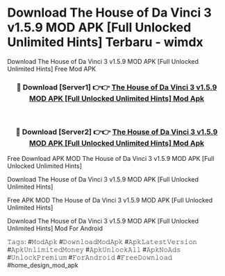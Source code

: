 # Download The House of Da Vinci 3 v1.5.9 MOD APK [Full Unlocked Unlimited Hints] Terbaru - wimdx
Download The House of Da Vinci 3 v1.5.9 MOD APK [Full Unlocked Unlimited Hints] Free Mod APK

<div align="center">
<h3>🔴 Download [Server1] 👉👉 <a href="https://apk-comot.site?title=The_House_of_Da_Vinci_3_v1.5.9_MOD_APK_[Full_Unlocked_Unlimited_Hints]">The House of Da Vinci 3 v1.5.9 MOD APK [Full Unlocked Unlimited Hints] Mod Apk</a></h3><br>

<h3>🔴 Download [Server2] 👉👉 <a href="https://apk-comot.site?title=The_House_of_Da_Vinci_3_v1.5.9_MOD_APK_[Full_Unlocked_Unlimited_Hints]">The House of Da Vinci 3 v1.5.9 MOD APK [Full Unlocked Unlimited Hints] Mod Apk</a></h3>
</div>


Free Download APK MOD The House of Da Vinci 3 v1.5.9 MOD APK [Full Unlocked Unlimited Hints]

Download The House of Da Vinci 3 v1.5.9 MOD APK [Full Unlocked Unlimited Hints] 

Free APK MOD The House of Da Vinci 3 v1.5.9 MOD APK [Full Unlocked Unlimited Hints] 

Download The House of Da Vinci 3 v1.5.9 MOD APK [Full Unlocked Unlimited Hints] Mod For Android

𝚃𝚊𝚐𝚜: #𝙼𝚘𝚍𝙰𝚙𝚔 #𝙳𝚘𝚠𝚗𝚕𝚘𝚊𝚍𝙼𝚘𝚍𝙰𝚙𝚔 #𝙰𝚙𝚔𝙻𝚊𝚝𝚎𝚜𝚝𝚅𝚎𝚛𝚜𝚒𝚘𝚗 #𝙰𝚙𝚔𝚄𝚗𝚕𝚒𝚖𝚒𝚝𝚎𝚍𝙼𝚘𝚗𝚎𝚢 #𝙰𝚙𝚔𝚄𝚗𝚕𝚘𝚌𝚔𝙰𝚕𝚕 #𝙰𝚙𝚔𝙽𝚘𝙰𝚍𝚜 #𝚄𝚗𝚕𝚘𝚌𝚔𝙿𝚛𝚎𝚖𝚒𝚞𝚖 #𝙵𝚘𝚛𝙰𝚗𝚍𝚛𝚘𝚒𝚍 #𝙵𝚛𝚎𝚎𝙳𝚘𝚠𝚗𝚕𝚘𝚊𝚍 #home_design_mod_apk